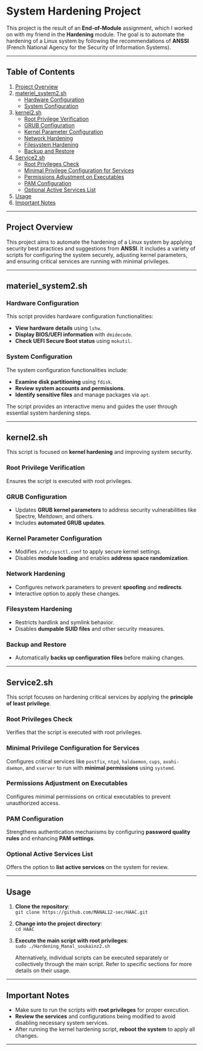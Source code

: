 # System Hardening Project

This project is the result of an **End-of-Module** assignment, which I worked on with my friend in the **Hardening** module. The goal is to automate the hardening of a Linux system by following the recommendations of **ANSSI** (French National Agency for the Security of Information Systems). 

---

## Table of Contents

1. [Project Overview](#project-overview)
2. [materiel_system2.sh](#materiel_system2sh)
    - [Hardware Configuration](#hardware-configuration)
    - [System Configuration](#system-configuration)
3. [kernel2.sh](#kernel2sh)
    - [Root Privilege Verification](#root-privilege-verification)
    - [GRUB Configuration](#grub-configuration)
    - [Kernel Parameter Configuration](#kernel-parameter-configuration)
    - [Network Hardening](#network-hardening)
    - [Filesystem Hardening](#filesystem-hardening)
    - [Backup and Restore](#backup-and-restore)
4. [Service2.sh](#service2sh)
    - [Root Privileges Check](#root-privileges-check)
    - [Minimal Privilege Configuration for Services](#minimal-privilege-configuration-for-services)
    - [Permissions Adjustment on Executables](#permissions-adjustment-on-executables)
    - [PAM Configuration](#pam-configuration)
    - [Optional Active Services List](#optional-active-services-list)
5. [Usage](#usage)
6. [Important Notes](#important-notes)

---

## Project Overview

This project aims to automate the hardening of a Linux system by applying security best practices and suggestions from **ANSSI**. It includes a variety of scripts for configuring the system securely, adjusting kernel parameters, and ensuring critical services are running with minimal privileges.

---

## **materiel_system2.sh**

### **Hardware Configuration**

This script provides hardware configuration functionalities:

- **View hardware details** using `lshw`.
- **Display BIOS/UEFI information** with `dmidecode`.
- **Check UEFI Secure Boot status** using `mokutil`.

### **System Configuration**

The system configuration functionalities include:

- **Examine disk partitioning** using `fdisk`.
- **Review system accounts and permissions**.
- **Identify sensitive files** and manage packages via `apt`.

The script provides an interactive menu and guides the user through essential system hardening steps.

---

## **kernel2.sh**

This script is focused on **kernel hardening** and improving system security.

### **Root Privilege Verification**

Ensures the script is executed with root privileges.

### **GRUB Configuration**

- Updates **GRUB kernel parameters** to address security vulnerabilities like Spectre, Meltdown, and others.
- Includes **automated GRUB updates**.

### **Kernel Parameter Configuration**

- Modifies `/etc/sysctl.conf` to apply secure kernel settings.
- Disables **module loading** and enables **address space randomization**.

### **Network Hardening**

- Configures network parameters to prevent **spoofing** and **redirects**.
- Interactive option to apply these changes.

### **Filesystem Hardening**

- Restricts hardlink and symlink behavior.
- Disables **dumpable SUID files** and other security measures.

### **Backup and Restore**

- Automatically **backs up configuration files** before making changes.

---

## **Service2.sh**

This script focuses on hardening critical services by applying the **principle of least privilege**.

### **Root Privileges Check**

Verifies that the script is executed with root privileges.

### **Minimal Privilege Configuration for Services**

Configures critical services like `postfix`, `ntpd`, `haldaemon`, `cups`, `avahi-daemon`, and `xserver` to run with **minimal permissions** using `systemd`.

### **Permissions Adjustment on Executables**

Configures minimal permissions on critical executables to prevent unauthorized access.

### **PAM Configuration**

Strengthens authentication mechanisms by configuring **password quality rules** and enhancing **PAM settings**.

### **Optional Active Services List**

Offers the option to **list active services** on the system for review.

---

## **Usage**

1. **Clone the repository**:  
   `git clone https://github.com/MANAL12-sec/HAAC.git`

2. **Change into the project directory**:  
   `cd HAAC`

3. **Execute the main script with root privileges**:  
   `sudo ./Hardening_Manal_soukainz2.sh`
   
   Alternatively, individual scripts can be executed separately or collectively through the main script. Refer to specific sections for more details on their usage.

---

## **Important Notes**

- Make sure to run the scripts with **root privileges** for proper execution.
- **Review the services** and configurations being modified to avoid disabling necessary system services.
- After running the kernel hardening script, **reboot the system** to apply all changes.

---




